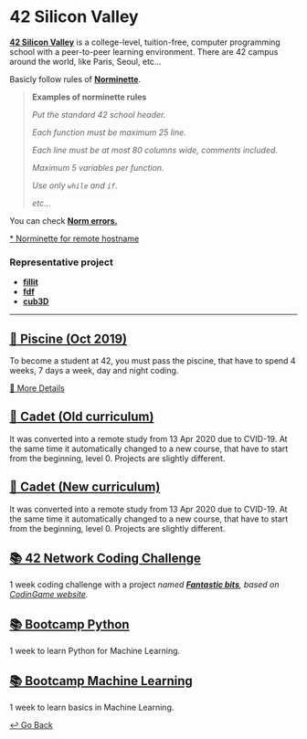 # 42 Silicon Valley

**[42 Silicon Valley](https://www.42.us.org)** is a college-level, tuition-free, computer programming school with a peer-to-peer learning environment. There are 42 campus around the world, like Paris, Seoul, etc...

Basicly follow rules of **[Norminette](https://github.com/lisy0123/42/blob/master/norminette.en.pdf)**.

> **Examples of norminette rules**
>
> *Put the standard 42 school header.*
>
> *Each function must be maximum 25 line.*
>
> *Each line must be at most 80 columns wide, comments included.*
>
> *Maximum 5 variables per function.*
>
> *Use only `while` and `if`.*
>
> *etc...*

You can check [**Norm errors.**](https://github.com/lisy0123/42/blob/master/Norm_errors.md)

[* Norminette for remote hostname](https://github.com/42Paris/norminette)

### Representative project

- **[fillit](https://github.com/lisy0123/42/tree/master/Cadet_old/fillit)**
- **[fdf](https://github.com/lisy0123/42/tree/master/Cadet_old/fdf)**
- **[cub3D](https://github.com/lisy0123/42/tree/master/Cadet_new/cub3D)**

---

## [:closed_book: Piscine (Oct 2019)](https://www.42.us.org/program/piscine)

To become a student at 42, you must pass the piscine, that have to spend 4 weeks, 7 days a week, day and night coding. 

[📖 More Details](https://github.com/lisy0123/42/blob/master/Piscine/README.md)

## [:green_book: Cadet (Old curriculum)](https://github.com/lisy0123/42/blob/master/Cadet_old)

It was converted into a remote study from 13 Apr 2020 due to CVID-19. At the same time it automatically changed to a new course, that have to start from the beginning, level 0. Projects are slightly different. 

## [:blue_book: Cadet (New curriculum)](https://github.com/lisy0123/42/blob/master/Cadet_new)

It was converted into a remote study from 13 Apr 2020 due to CVID-19. At the same time it automatically changed to a new course, that have to start from the beginning, level 0. Projects are slightly different. 

## [:books: 42 Network Coding Challenge](https://github.com/lisy0123/42/blob/master/42_Network_coding_challenge)

1 week coding challenge with a project *named [**Fantastic bits**](https://www.codingame.com/multiplayer/bot-programming/fantastic-bits), based on [CodinGame website](https://www.codingame.com).*

## [:books: Bootcamp Python](https://github.com/lisy0123/42/blob/master/Bootcamp_python)

1 week to learn Python for Machine Learning.

## [:books: Bootcamp Machine Learning](https://github.com/lisy0123/42/blob/master/Bootcamp_machine_learning)

1 week to learn basics in Machine Learning. 



[↩️ Go Back](https://github.com/lisy0123/Study)